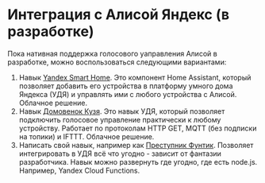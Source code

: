 # Интеграция с Алисой Яндекс (в разработке)

Пока нативная поддержка голосового уаправления Алисой в разработке, можно воспользоваться следующими вариантами:

1. Навык [Yandex Smart Home](https://yaha-cloud.ru/). Это компонент Home Assistant, который позволяет добавить его устройства в платформу умного дома Яндекса (УДЯ) и управлять ими с любого устройства с Алисой. Облачное решение.
2. Навык [Домовенок Кузя](https://alexstar.ru/smarthome). Это навык УДЯ, который позволяет подключить голосовое управление практически к любому устройству. Работает по протоколам HTTP GET, MQTT (без подписки на топики) и IFTTT. Облачное решение.
3. Написать свой навык, например как [Преступник Фунтик](https://github.com/tsurkan-av/SLS/blob/main/AliceSkills/funtik/Readme.md). Позволяет интегрировать в УДЯ всё что угодно - зависит от фантазии разработчика. Навык можно развернуть где угодно, где есть node.js. Например, Yandex Cloud Functions. 
